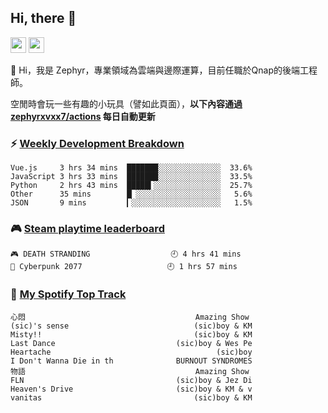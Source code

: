 <!--
**zephyrxvxx7/zephyrxvxx7** is a ✨ _special_ ✨ repository because its `README.md` (this file) appears on your GitHub profile.

Here are some ideas to get you started:

- 🔭 I’m currently working on ...
- 🌱 I’m currently learning ...
- 👯 I’m looking to collaborate on ...
- 🤔 I’m looking for help with ...
- 💬 Ask me about ...
- 📫 How to reach me: ...
- 😄 Pronouns: ...
- ⚡ Fun fact: ...
-->

## Hi, there 👋

<a href="https://www.instagram.com/zephyrxvxx7/"><img src="https://img.shields.io/badge/instagram-3f729b?&style=for-the-badge&logo=instagram&logoColor=white" height=25></a>
<a href="https://zephyrxvxx7.me/"><img src="https://img.shields.io/badge/blog-gray?&style=for-the-badge&logo=hexo&logoColor=white" height=25></a>

👋 Hi，我是 Zephyr，專業領域為雲端與邊際運算，目前任職於Qnap的後端工程師。

空閒時會玩一些有趣的小玩具（譬如此頁面），**以下內容通過 [zephyrxvxx7/actions](https://github.com/zephyrxvxx7/zephyrxvxx7/actions) 每日自動更新**

### ⚡ [Weekly Development Breakdown](https://gist.github.com/zephyrxvxx7/ee1787313f0772b51494d051b5edde7f)

<!-- code_time start -->

```text
Vue.js     3 hrs 34 mins  ███████░░░░░░░░░░░░░░  33.6%
JavaScript 3 hrs 33 mins  ███████░░░░░░░░░░░░░░  33.5%
Python     2 hrs 43 mins  █████▍░░░░░░░░░░░░░░░  25.7%
Other      35 mins        █▏░░░░░░░░░░░░░░░░░░░   5.6%
JSON       9 mins         ▎░░░░░░░░░░░░░░░░░░░░   1.5%
```

<!-- code_time end -->

### 🎮 [Steam playtime leaderboard](https://gist.github.com/zephyrxvxx7/f77b8978877f959b69d84723c43a4a64)

<!-- steam_time start -->

```text
🎮 DEATH STRANDING                  🕘 4 hrs 41 mins
🦾 Cyberpunk 2077                   🕘 1 hrs 57 mins
```

<!-- steam_time end -->

### 🎵 [My Spotify Top Track](https://gist.github.com/zephyrxvxx7/fe159fde5ec9ebea27e03dd63a71e78f)

<!-- spotify_track start -->

```text
心悶                                      Amazing Show
(sic)'s sense                            (sic)boy & KM
Misty!!                                  (sic)boy & KM
Last Dance                           (sic)boy & Wes Pe
Heartache                                     (sic)boy
I Don't Wanna Die in th              BURNOUT SYNDROMES
物語                                      Amazing Show
FLN                                  (sic)boy & Jez Di
Heaven's Drive                       (sic)boy & KM & v
vanitas                                  (sic)boy & KM
```

<!-- spotify_track end -->
